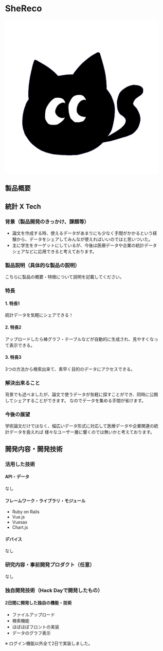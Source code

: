 # SheReco

[![Product Name](public/icon.png)](https://youtu.be/osH5V4LAMPE)

## 製品概要

## 統計 X Tech

### 背景（製品開発のきっかけ、課題等）
- 論文を作成する時、使えるデータがあまりにも少なく手間がかかるという経験から、データをシェアしてみんなが使えればいいのではと思いついた。
- 主に学生をターゲットにしているが、今後は医療データや企業の統計データシェアなどに応用できると考えております。

### 製品説明（具体的な製品の説明）
こちらに製品の概要・特徴について説明を記載してください。

### 特長

#### 1. 特長1
統計データを気軽にシェアできる！
#### 2. 特長2
アップロードしたら棒グラフ・テーブルなどが自動的に生成され、見やすくなって表示できる。
#### 3. 特長3
3つの方法から検索出来て、素早く目的のデータにアクセスできる。

### 解決出来ること
背景でも述べましたが、論文で使うデータが気軽に探すことができ、同時に公開してシェアすることができます。
なのでデータを集める手間が省けます。

### 今後の展望
学術論文だけではなく、幅広いデータ形式に対応して医療データや企業関連の統計データを扱えれば
様々なユーザー層に響くのでは無いかと考えております。


## 開発内容・開発技術
### 活用した技術
#### API・データ
なし

#### フレームワーク・ライブラリ・モジュール
* Ruby on Rails
* Vue.js
* Vuesax
* Chart.js

#### デバイス
なし

### 研究内容・事前開発プロダクト（任意）
なし

### 独自開発技術（Hack Dayで開発したもの）
#### 2日間に開発した独自の機能・技術
* ファイルアップロード
* 検索機能
* ほぼほぼフロントの実装
* データのグラフ表示

※ ログイン機能以外全て2日で実装しました。
